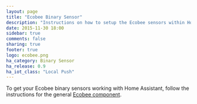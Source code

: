 ```yaml
---
layout: page
title: "Ecobee Binary Sensor"
description: "Instructions on how to setup the Ecobee sensors within Home Assistant."
date: 2015-11-30 18:00
sidebar: true
comments: false
sharing: true
footer: true
logo: ecobee.png
ha_category: Binary Sensor
ha_release: 0.9
ha_iot_class: "Local Push"
---
```


To get your Ecobee binary sensors working with Home Assistant, follow the instructions for the general [Ecobee component](/components/ecobee/).
